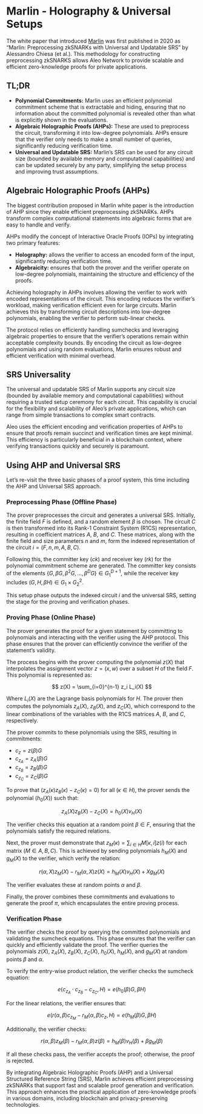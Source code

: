 # Marlin - Holography & Universal Setups

The white paper that introduced [Marlin](https://eprint.iacr.org/2019/1047.pdf) was first published in 2020 as “Marlin: Preprocessing zkSNARKs with Universal and Updatable SRS” by Alessandro Chiesa (et al.). This methodology for constructing preprocessing zkSNARKS allows Aleo Network to provide scalable and efficient zero-knowledge proofs for private applications.

## TL;DR

- **Polynomial Commitments:** Marlin uses an efficient polynomial commitment scheme that is extractable and hiding, ensuring that no information about the committed polynomial is revealed other than what is explicitly shown in the evaluations.
- **Algebraic Holographic Proofs (AHPs):** These are used to preprocess the circuit, transforming it into low-degree polynomials. AHPs ensure that the verifier only needs to make a small number of queries, significantly reducing verification time.
- **Universal and Updatable SRS:** Marlin’s SRS can be used for any circuit size (bounded by available memory and computational capabilities) and can be updated securely by any party, simplifying the setup process and improving trust assumptions.

## Algebraic Holographic Proofs (AHPs)

The biggest contribution proposed in Marlin white paper is the introduction of AHP since they enable efficient preprocessing zkSNARKs. AHPs transform complex computational statements into algebraic forms that are easy to handle and verify.

AHPs modify the concept of Interactive Oracle Proofs (IOPs) by integrating two primary features:

- **Holography:** allows the verifier to access an encoded form of the input, significantly reducing verification time.
- **Algebraicity:** ensures that both the prover and the verifier operate on low-degree polynomials, maintaining the structure and efficiency of the proofs.

Achieving holography in AHPs involves allowing the verifier to work with encoded representations of the circuit. This encoding reduces the verifier’s workload, making verification efficient even for large circuits. Marlin achieves this by transforming circuit descriptions into low-degree polynomials, enabling the verifier to perform sub-linear checks.

The protocol relies on efficiently handling sumchecks and leveraging algebraic properties to ensure that the verifier’s operations remain within acceptable complexity bounds. By encoding the circuit as low-degree polynomials and using random evaluations, Marlin ensures robust and efficient verification with minimal overhead.

## SRS Universality

The universal and updatable SRS of Marlin supports any circuit size (bounded by available memory and computational capabilities) without requiring a trusted setup ceremony for each circuit. This capability is crucial for the flexibility and scalability of Aleo’s private applications, which can range from simple transactions to complex smart contracts.

Aleo uses the efficient encoding and verification properties of AHPs to ensure that proofs remain succinct and verification times are kept minimal. This efficiency is particularly beneficial in a blockchain context, where verifying transactions quickly and securely is paramount.

## **Using AHP and Universal SRS**

Let’s re-visit the three basic phases of a proof system, this time including the AHP and Universal SRS approach.

### **Preprocessing Phase (Offline Phase)**

The prover preprocesses the circuit and generates a universal SRS. Initially, the finite field $F$ is defined, and a random element $\beta$ is chosen. The circuit $C$ is then transformed into its Rank-1 Constraint System (R1CS) representation, resulting in coefficient matrices $A$, $B$, and $C$. These matrices, along with the finite field and size parameters $n$ and $m$, form the indexed representation of the circuit $i = (F, n, m, A, B, C)$.

Following this, the committer key ($ck$) and receiver key ($rk$) for the polynomial commitment scheme are generated. The committer key consists of the elements $\{G, \beta G, \beta^2 G, \ldots, \beta^D G\} \in G_1^{D+1}$, while the receiver key includes $(G, H, \beta H) \in G_1 \times G_2^2$.

This setup phase outputs the indexed circuit $i$ and the universal SRS, setting the stage for the proving and verification phases.

### **Proving Phase (Online Phase)**

The prover generates the proof for a given statement by committing to polynomials and interacting with the verifier using the AHP protocol. This phase ensures that the prover can efficiently convince the verifier of the statement’s validity.

The process begins with the prover computing the polynomial $z(X)$ that interpolates the assignment vector $z = (x, w)$ over a subset $H$ of the field $F$. This polynomial is represented as:

$$
z(X) = \sum_{i=0}^{n-1} z_i L_i(X)
$$

Where $L_i(X)$ are the Lagrange basis polynomials for $H$. The prover then computes the polynomials $z_A(X)$, $z_B(X)$, and $z_C(X)$, which correspond to the linear combinations of the variables with the R1CS matrices $A$$,$ $B$, and $C$, respectively.

The prover commits to these polynomials using the SRS, resulting in commitments:

- $c_z = z(\beta) G$
- $c_{z_A} = z_A(\beta) G$
- $c_{z_B} = z_B(\beta) G$
- $c_{z_C} = z_C(\beta) G$

To prove that $(z_A(κ) z_B(κ) - z_C(κ) = 0)$ for all $(κ \in H)$, the prover sends the polynomial $(h_0(X))$ such that:

$$
z_A(X) z_B(X) - z_C(X) = h_0(X) v_H(X)
$$

The verifier checks this equation at a random point $\beta \in F$, ensuring that the polynomials satisfy the required relations.

Next, the prover must demonstrate that $z_M(κ) = \sum_{i \in H} M[κ, i] z(i)$ for each matrix $(M \in {A, B, C})$. This is achieved by sending polynomials $h_M(X)$ and $g_M(X)$ to the verifier, which verify the relation:

$$
r(\alpha, X) z_M(X) - r_M(α, X) z(X) = h_M(X) v_H(X) + X g_M(X)
$$

The verifier evaluates these at random points $\alpha$ and $\beta$.

Finally, the prover combines these commitments and evaluations to generate the proof $\pi$, which encapsulates the entire proving process.

### **Verification Phase**

The verifier checks the proof by querying the committed polynomials and validating the sumcheck equations. This phase ensures that the verifier can quickly and efficiently validate the proof. The verifier queries the polynomials $z(X$), $z_A(X$), $z_B(X)$, $z_C(X)$, $h_0(X)$, $h_M(X)$, and $g_M(X)$ at random points $\beta$ and $\alpha$.

To verify the entry-wise product relation, the verifier checks the sumcheck equation:

$$
e(c_{z_A} \cdot c_{z_B} - c_{z_C}, H) = e(h_0(\beta) G, \beta H)
$$

For the linear relations, the verifier ensures that:

$$
e(r(α, β) c_{z_M} - r_M(α, β) c_z, H) = e(h_M(\beta) G, \beta H)
$$

Additionally, the verifier checks:

$$
r(α, β) z_M(β) - r_M(α, β) z(β) = h_M(β) v_H(β) + β g_M(β)
$$

If all these checks pass, the verifier accepts the proof; otherwise, the proof is rejected.

By integrating Algebraic Holographic Proofs (AHP) and a Universal Structured Reference String (SRS), Marlin achieves efficient preprocessing zkSNARKs that support fast and scalable proof generation and verification. This approach enhances the practical application of zero-knowledge proofs in various domains, including blockchain and privacy-preserving technologies.
